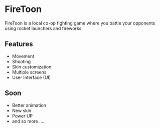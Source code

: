 # FireToon

FireToon is a local co-op fighting game where you battle your opponents using rocket launchers and fireworks.

## Features

- Movement
- Shooting
- Skin customization
- Multiple screens
- User Interface (UI)

## Soon

- Better animation
- New skin
- Power UP
- and so more ....